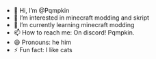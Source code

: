 - 👋 Hi, I’m @Pqmpkin
- 👀 I’m interested in minecraft modding and skript
- 🌱 I’m currently learning minecraft modding
- 📫 How to reach me: On discord! Pqmpkin.
- 😄 Pronouns: he him
- ⚡ Fun fact: I like cats

<!---
Pqmpkin/Pqmpkin is a ✨ special ✨ repository because its `README.md` (this file) appears on your GitHub profile.
You can click the Preview link to take a look at your changes.
--->
